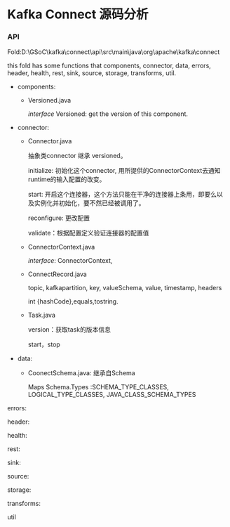# Kafka Connect 源码分析

### API

Fold:D:\GSoC\kafka\connect\api\src\main\java\org\apache\kafka\connect

this fold has some functions that components, connector, data, errors, header, health, rest, sink, source, storage, transforms, util.



- components:

  - Versioned.java

    *interface*  Versioned: get the version of this component.

- connector:

  - Connector.java

    抽象类connector 继承 versioned。

    initialize: 初始化这个connector, 用所提供的ConnectorContext去通知runtime的输入配置的改变。

    start:  开启这个连接器，这个方法只能在干净的连接器上条用，即要么以及实例化并初始化，要不然已经被调用了。

    reconfigure: 更改配置

    validate：根据配置定义验证连接器的配置值

  - ConnectorContext.java

    *interface*: ConnectorContext,

  - ConnectRecord.java

    topic, kafkapartition, key, valueSchema, value, timestamp, headers

    int {hashCode},equals,tostring.

  - Task.java

    version：获取task的版本信息

    start，stop

- data:

  - CoonectSchema.java: 继承自Schema

    Maps Schema.Types :SCHEMA_TYPE_CLASSES, LOGICAL_TYPE_CLASSES, JAVA_CLASS_SCHEMA_TYPES

errors:

header:

health:

rest:

sink:

source:

storage:

transforms:

util